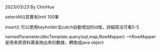 2023/03/23 By ChinHua

selectAll()其實有limit 100筆

insert() 可以使用keyholder去catch自動增加的id值，詳細寫法可看5-5

 namedParameterJdbcTemplate.query(sql,map,RowMapper<T>)
 -->RowMapper是用來將資料庫查詢出來的數據，轉換成java object